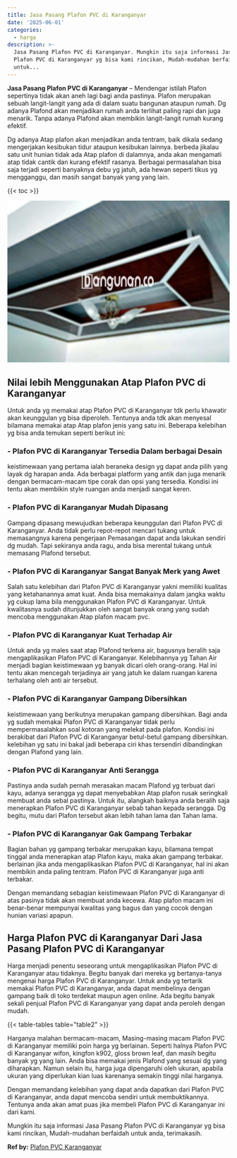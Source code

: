 ```yaml
---
title: Jasa Pasang Plafon PVC di Karanganyar
date: '2025-06-01'
categories:
  - harga
description: >-
  Jasa Pasang Plafon PVC di Karanganyar. Mungkin itu saja informasi Jasa Pasang
  Plafon PVC di Karanganyar yg bisa kami rincikan, Mudah-mudahan berfaidah
  untuk...
---
```


**Jasa Pasang Plafon PVC di Karanganyar** – Mendengar istilah Plafon sepertinya tidak akan aneh lagi bagi anda pastinya. Plafon merupakan sebuah langit-langit yang ada di dalam suatu bangunan ataupun rumah. Dg adanya Plafond akan menjadikan rumah anda terlihat paling rapi dan juga menarik. Tanpa adanya Plafond akan membikin langit-langit rumah kurang efektif.

Dg adanya Atap plafon akan menjadikan anda tentram, baik dikala sedang mengerjakan kesibukan tidur ataupun kesibukan lainnya. berbeda jikalau satu unit hunian tidak ada Atap plafon di dalamnya, anda akan mengamati atap tidak cantik dan kurang efektif rasanya. Berbagai permasalahan bisa saja terjadi seperti banyaknya debu yg jatuh, ada hewan seperti tikus yg mengganggu, dan masih sangat banyak yang yang lain.

{{< toc >}}

![Jasa Pasang Plafon PVC di Karanganyar](/images/flafond-pvc-murah21.png)

## Nilai lebih Menggunakan Atap Plafon PVC di Karanganyar

Untuk anda yg memakai atap Plafon PVC di Karanganyar tdk perlu khawatir akan keunggulan yg bisa diperoleh. Tentunya anda tdk akan menyesal bilamana memakai atap Atap plafon jenis yang satu ini. Beberapa kelebihan yg bisa anda temukan seperti berikut ini:

### \- Plafon PVC di Karanganyar Tersedia Dalam berbagai Desain

keistimewaan yang pertama ialah beraneka design yg dapat anda pilih yang layak dg harapan anda. Ada berbagai platform yang antik dan juga menarik dengan bermacam-macam tipe corak dan opsi yang tersedia. Kondisi ini tentu akan membikin style ruangan anda menjadi sangat keren.

### \- Plafon PVC di Karanganyar Mudah Dipasang

Gampang dipasang mewujudkan beberapa keunggulan dari Plafon PVC di Karanganyar. Anda tidak perlu repot-repot mencari tukang untuk memasangnya karena pengerjaan Pemasangan dapat anda lakukan sendiri dg mudah. Tapi sekiranya anda ragu, anda bisa merental tukang untuk memasang Plafond tersebut.

### \- Plafon PVC di Karanganyar Sangat Banyak Merk yang Awet

Salah satu kelebihan dari Plafon PVC di Karanganyar yakni memiliki kualitas yang ketahanannya amat kuat. Anda bisa memakainya dalam jangka waktu yg cukup lama bila menggunakan Plafon PVC di Karanganyar. Untuk kwalitasnya sudah ditunjukkan oleh sangat banyak orang yang sudah mencoba menggunakan Atap plafon macam pvc.

### \- Plafon PVC di Karanganyar Kuat Terhadap Air

Untuk anda yg males saat atap Plafond terkena air, bagusnya beralih saja mengaplikasikan Plafon PVC di Karanganyar. Kelebihannya yg Tahan Air menjadi bagian keistimewaan yg banyak dicari oleh orang-orang. Hal ini tentu akan mencegah terjadinya air yang jatuh ke dalam ruangan karena terhalang oleh anti air tersebut.

### \- Plafon PVC di Karanganyar Gampang Dibersihkan

keistimewaan yang berikutnya merupakan gampang dibersihkan. Bagi anda yg sudah memakai Plafon PVC di Karanganyar tidak perlu mempermasalahkan soal kotoran yang melekat pada plafon. Kondisi ini berakibat dari Plafon PVC di Karanganyar betul-betul gampang dibersihkan. kelebihan yg satu ini bakal jadi beberapa ciri khas tersendiri dibandingkan dengan Plafond yang lain.

### \- Plafon PVC di Karanganyar Anti Serangga

Pastinya anda sudah pernah merasakan macam Plafond yg terbuat dari kayu, adanya serangga yg dapat menyebabkan Atap plafon rusak seringkali membuat anda sebal pastinya. Untuk itu, alangkah baiknya anda beralih saja menerapkan Plafon PVC di Karanganyar sebab tahan kepada serangga. Dg begitu, mutu dari Plafon tersebut akan lebih tahan lama dan Tahan lama.

### \- Plafon PVC di Karanganyar Gak Gampang Terbakar

Bagian bahan yg gampang terbakar merupakan kayu, bilamana tempat tinggal anda menerapkan atap Plafon kayu, maka akan gampang terbakar. berlainan jika anda mengaplikasikan Plafon PVC di Karanganyar, hal ini akan membikin anda paling tentram. Plafon PVC di Karanganyar juga anti terbakar.

Dengan memandang sebagian keistimewaan Plafon PVC di Karanganyar di atas pasinya tidak akan membuat anda kecewa. Atap plafon macam ini benar-benar mempunyai kwalitas yang bagus dan yang cocok dengan hunian variasi apapun.

## Harga Plafon PVC di Karanganyar Dari Jasa Pasang Plafon PVC di Karanganyar

Harga menjadi penentu seseorang untuk mengaplikasikan Plafon PVC di Karanganyar atau tidaknya. Begitu banyak dari mereka yg bertanya-tanya mengenai harga Plafon PVC di Karanganyar. Untuk anda yg tertarik memakai Plafon PVC di Karanganyar, anda dapat membelinya dengan gampang baik di toko terdekat maupun agen online. Ada begitu banyak sekali penjual Plafon PVC di Karanganyar yang dapat anda peroleh dengan mudah.

{{< table-tables table="table2" >}}

Harganya malahan bermacam-macam, Masing-masing macam Plafon PVC di Karanganyar memiliki poin harga yg berlainan. Seperti halnya Plafon PVC di Karanganyar wifon, kingfon k902, gloss brown leaf, dan masih begitu banyak yg yang lain. Anda bisa memakai jenis Plafond yang sesuai dg yang diharapkan. Namun selain itu, harga juga dipengaruhi oleh ukuran, apabila ukuran yang diperlukan kian luas karenanya semakin tinggi nilai harganya.

Dengan memandang kelebihan yang dapat anda dapatkan dari Plafon PVC di Karanganyar, anda dapat mencoba sendiri untuk membuktikannya. Tentunya anda akan amat puas jika membeli Plafon PVC di Karanganyar ini dari kami.

Mungkin itu saja informasi Jasa Pasang Plafon PVC di Karanganyar yg bisa kami rincikan, Mudah-mudahan berfaidah untuk anda, terimakasih.

**Ref by:** [Plafon PVC Karanganyar](https://id.wikipedia.org/wiki/Plafon)
